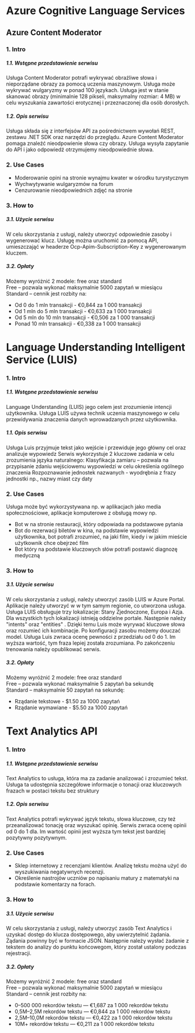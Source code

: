 # Azure Cognitive Language Services

## Azure Content Moderator
### 1. Intro
##### 1.1. Wstępne przedstawienie serwisu
Usługa Content Moderator potrafi wykrywać obraźliwe słowa i nieporządane obrazy za pomocą uczenia maszynowym. Usługa może wykrywać wulgaryzmy w ponad 100 językach. Usługa jest w stanie skanować obrazy (minimalnie 128 pikseli, maksymalny rozmiar: 4 MB) w celu wyszukania zawartości erotycznej i przeznaczonej dla osób dorosłych.

##### 1.2. Opis serwisu
Usługa składa się z interfejsów API za pośrednictwem wywołań REST, zestawu .NET SDK oraz narzędzi do przeglądu. Azure Content Moderator pomaga znaleźć nieodpowienie słowa czy obrazy. Usługa wysyła zapytanie do API i jako odpowiedź otrzymujemy nieodpowiednie słowa.

### 2. Use Cases
* Moderowanie opini na stronie wynajmu kwater w ośrodku turystycznym
* Wychwytywanie wulgaryzmów na forum
* Cenzurowanie nieodpowiednich zdjęć na stronie

### 3. How to
##### 3.1. Użycie serwisu

W celu skorzystania z usługi, należy utworzyć odpowiednie zasoby i wygenerować klucz. Usługę można uruchomić za pomocą API, umieszczająć w headerze  Ocp-Apim-Subscription-Key z wygenerowanym kluczem.
##### 3.2. Opłaty
Możemy wyróżnić 2 modele: free oraz standard <br/>
Free – pozwala wykonać maksymalnie 5000 zapytań w miesiącu <br/>
Standard – cennik jest rozbity na:<br/>
* Od 0 do 1 mln transakcji - €0,844 za 1 000 transakcji
* Od 1 mln do 5 mln transakcji - €0,633 za 1 000 transakcji
* Od 5 mln do 10 mln transakcji - €0,506 za 1 000 transakcji
* Ponad 10 mln transakcji - €0,338 za 1 000 transakcji


# Language Understanding Intelligent Service (LUIS)

### 1. Intro
##### 1.1. Wstępne przedstawienie serwisu
Language Understanding (LUIS) jego celem jest zrozumienie intencji użytkownika. Usługa LUIS używa technik uczenia maszynowego w celu przewidywania znaczenia danych wprowadzanych przez użytkownika.

##### 1.1. Opis serwisu

Usługa Luis przyjmuje tekst jako wejście i przewiduje jego główny cel oraz analizuje wypowiedz
Serwis wykorzystuje 2 kluczowe zadania w celu zrozumienia języka naturalnego:
Klasyfikacja zamiaru – pozwala na przypisanie zdaniu wejściowemu wypowiedzi w celu określenia ogólnego znaczenia 
Rozpoznawanie jednostek nazwanych  - wyodrębnia z frazy jednostki np., nazwy miast czy daty


### 2. Use Cases
Usługa może być wykorzystywana np. w aplikacjach jako media społecznościowe, aplikacje komputerowe z obsługą mowy np.

* Bot w na stronie restauracji, który odpowiada na podstawowe pytania 
* Bot do rezerwacji biletów w kina, na podstawie wypowiedzi użytkownika, bot potrafi zrozumieć, na jaki film, kiedy i w jakim mieście użytkownik chce obejrzeć film
* Bot który na podstawie kluczowych słów potrafi postawić diagnozę medyczną 

### 3. How to
##### 3.1. Użycie serwisu

W celu skorzystania z usługi, należy utworzyć zasób LUIS w Azure Portal. Aplikacje należy utworzyć w  w tym samym regionie, co utworzona usługa. Usługa LUIS obsługuje trzy lokalizacje: Stany Zjednoczone, Europa i Azja. Dla wszystkich tych lokalizacji istnieją oddzielne portale. Następnie należy "intents" oraz "entities" . Dzięki temu Luis może wyrywać kluczowe słowa oraz rozumieć ich kombinacje.  Po konfiguracji zasobu możemy douczać model. Usługa Luis zwraca ocenę pewności z przedziału od 0 do 1. Im wyższa wartość, tym fraza lepiej została zrozumiana. Po zakończeniu trenowania należy opublikować serwis. 

##### 3.2. Opłaty
Możemy wyróżnić 2 modele: free oraz standard <br/>
Free – pozwala wykonać maksymalnie 5 zapytań ba sekundę <br/>
Standard – maksymalnie 50 zapytań na sekundę:<br/>
*	Rządanie tekstowe - $1.50 za 1000 zapytań
*	Rządanie wymawiane - $5.50 za 1000 zapytań

# Text Analytics API

### 1. Intro
##### 1.1. Wstępne przedstawienie serwisu
Text Analytics to usługa, która ma za zadanie analizować i zrozumieć tekst. Usługa ta udostępnia szczegółowe informacje o tonacji oraz kluczowych frazach w postaci tekstu bez struktury
##### 1.2. Opis serwisu
Text Analytics potrafi wykrywać język tekstu, słowa kluczowe, czy też przeanalizować tonację oraz wyszukać opinię. Serwis zwraca ocenę opinii od 0 do 1 dla. Im wartość opinii jest wyższa tym tekst jest bardziej pozytywny pozytywnym. 

### 2. Use Cases

* Sklep internetowy z recenzjami klientów. Analizę tekstu można użyć do wyszukiwania negatywnych recenzji.
* Określenie nastrojów uczniów po napisaniu matury z matematyki na podstawie komentarzy na forach. 


### 3. How to
##### 3.1. Użycie serwisu
W celu skorzystania z usługi, należy utworzyć zasób Text Analytics i uzyskać dostęp do klucza dostępowego, aby uwierzytelnić żądania. Żądania powinny być w formacie JSON.
Następnie należy wysłać żadanie z tekstem do analizy do punktu końcowegom, który został ustalony podczas rejestracji. 

##### 3.2. Opłaty
Możemy wyróżnić 2 modele: free oraz standard<br/>
Free – pozwala wykonać maksymalnie 5000 zapytań w miesiącu <br/>
Standard – cennik jest rozbity na:<br/>
* 0–500 000 rekordów tekstu — €1,687 za 1 000 rekordów tekstu
* 0,5M–2,5M rekordów tekstu — €0,844 za 1 000 rekordów tekstu
* 2,5M–10,0M rekordów tekstu — €0,422 za 1 000 rekordów tekstu
* 10M+ rekordów tekstu — €0,211 za 1 000 rekordów tekstu

